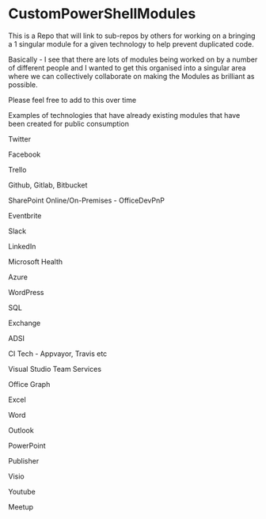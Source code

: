 # CustomPowerShellModules
This is a Repo that will link to sub-repos by others for working on a bringing a 1 singular module for a given technology to help prevent duplicated code.

Basically - I see that there are lots of modules being worked on by a number of different people and I wanted to get this organised into a singular area where we can collectively collaborate on making the Modules as brilliant as possible.

Please feel free to add to this over time

Examples of technologies that have already existing modules that have been created for public consumption

Twitter

Facebook

Trello

Github, Gitlab, Bitbucket

SharePoint Online/On-Premises - OfficeDevPnP

Eventbrite

Slack

LinkedIn

Microsoft Health

Azure

WordPress

SQL

Exchange

ADSI

CI Tech - Appvayor, Travis etc

Visual Studio Team Services

Office Graph

Excel

Word

Outlook

PowerPoint

Publisher

Visio

Youtube

Meetup




